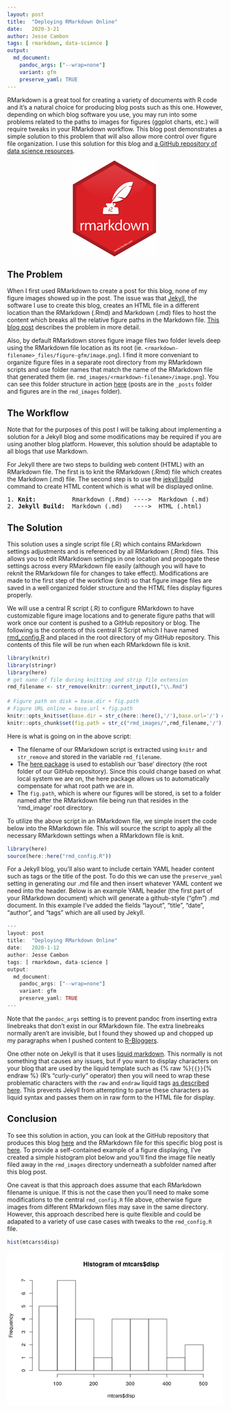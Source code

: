 ```yaml
---
layout: post
title:  "Deploying RMarkdown Online"
date:   2020-3-21 
author: Jesse Cambon
tags: [ rmarkdown, data-science ]
output: 
  md_document:
    pandoc_args: ["--wrap=none"]
    variant: gfm
    preserve_yaml: TRUE
---
```


RMarkdown is a great tool for creating a variety of documents with R code and it’s a natural choice for producing blog posts such as this one. However, depending on which blog software you use, you may run into some problems related to the paths to images for figures (ggplot charts, etc.) will require tweaks in your RMarkdown workflow. This blog post demonstrates a simple solution to this problem that will also allow more control over figure file organization. I use this solution for this blog and [a GitHub repository of data science resources](https://github.com/jessecambon/Data-Science-Codex).

<img src="/../images/hex-rmarkdown.png" width="200" style="display: block; margin: auto;" />

## The Problem

When I first used RMarkdown to create a post for this blog, none of my figure images showed up in the post. The issue was that [Jekyll](https://jekyllrb.com/), the software I use to create this blog, creates an HTML file in a different location than the RMarkdown (.Rmd) and Markdown (.md) files to host the content which breaks all the relative figure paths in the Markdown file. [This blog post](http://www.randigriffin.com/2017/04/25/how-to-knit-for-mysite.html) describes the problem in more detail.

Also, by default RMarkdown stores figure image files two folder levels deep using the RMarkdown file location as its root (ie. `<rmarkdown-filename>_files/figure-gfm/image.png`). I find it more conveniant to organize figure files in a separate root directory from my RMarkdown scripts and use folder names that match the name of the RMarkdown file that generated them (ie. `rmd_images/<rmarkdown-filename>/image.png`). You can see this folder structure in action [here](https://github.com/jessecambon/jessecambon.github.io) (posts are in the `_posts` folder and figures are in the `rmd_images` folder).

## The Workflow

Note that for the purposes of this post I will be talking about implementing a solution for a Jekyll blog and some modifications may be required if you are using another blog platform. However, this solution should be adaptable to all blogs that use Markdown.

For Jekyll there are two steps to building web content (HTML) with an RMarkdown file. The first is to knit the RMarkdown (.Rmd) file which creates the Markdown (.md) file. The second step is to use the [jekyll build](https://jekyllrb.com/docs/usage/) command to create HTML content which is what will be displayed online.

<pre>
1. <b>Knit:</b>          Rmarkdown (.Rmd) ---->  Markdown (.md) 
2. <b>Jekyll Build:</b>  Markdown (.md)   ---->  HTML (.html)
</pre>

## The Solution

This solution uses a single script file (.R) which contains RMarkdown settings adjustments and is referenced by all RMarkdown (.Rmd) files. This allows you to edit RMarkdown settings in one location and propogate these settings across every RMarkdown file easily (although you will have to reknit the RMarkdown file for changes to take effect). Modifications are made to the first step of the workflow (knit) so that figure image files are saved in a well organized folder structure and the HTML files display figures properly.

We will use a central R script (.R) to configure RMarkdown to have customizable figure image locations and to generate figure paths that will work once our content is pushed to a GitHub repository or blog. The following is the contents of this central R Script which I have named [rmd\_config.R](https://github.com/jessecambon/jessecambon.github.io/blob/master/rmd_config.R) and placed in the root directory of my GitHub repository. This contents of this file will be run when each RMarkdown file is knit.

``` r
library(knitr)
library(stringr)
library(here)
# get name of file during knitting and strip file extension
rmd_filename <- str_remove(knitr::current_input(),"\\.Rmd")

# Figure path on disk = base.dir + fig.path
# Figure URL online = base.url + fig.path
knitr::opts_knit$set(base.dir = str_c(here::here(),'/'),base.url='/') # project root folder
knitr::opts_chunk$set(fig.path = str_c("rmd_images/",rmd_filename,'/'),echo=TRUE)
```

Here is what is going on in the above script:

  - The filename of our RMarkdown script is extracted using `knitr` and `str_remove` and stored in the variable `rmd_filename`.
  - The [here package](https://here.r-lib.org/) is used to establish our ‘base’ directory (the root folder of our GitHub repository). Since this could change based on what local system we are on, the here package allows us to automatically compensate for what root path we are in.
  - The `fig.path`, which is where our figures will be stored, is set to a folder named after the RMarkdown file being run that resides in the ‘rmd\_image’ root directory.

To utilize the above script in an RMarkdown file, we simple insert the code below into the RMarkdown file. This will source the script to apply all the necessary RMarkdown settings when a RMarkdown file is knit.

``` r
library(here)
source(here::here("rmd_config.R"))
```

For a Jekyll blog, you’ll also want to include certain YAML header content such as tags or the title of the post. To do this we can use the `preserve_yaml` setting in generating our .md file and then insert whatever YAML content we need into the header. Below is an example YAML header (the first part of your RMarkdown document) which will generate a github-style (“gfm”) .md document. In this example I’ve added the fields “layout”, “title”, “date”, “author”, and “tags” which are all used by Jekyll.

``` r
---
layout: post
title:  "Deploying RMarkdown Online"
date:   2020-1-12
author: Jesse Cambon
tags: [ rmarkdown, data-science ]
output: 
  md_document:
    pandoc_args: ["--wrap=none"]
    variant: gfm
    preserve_yaml: TRUE
---
```

Note that the `pandoc_args` setting is to prevent pandoc from inserting extra linebreaks that don’t exist in our RMarkdown file. The extra linebreaks normally aren’t are invisible, but I found they showed up and chopped up my paragraphs when I pushed content to [R-Bloggers](R-bloggers.com).

One other note on Jekyll is that it uses [liquid markdown](https://jekyllrb.com/docs/liquid/). This normally is not something that causes any issues, but if you want to display characters on your blog that are used by the liquid template such as {% raw %}`{{}}`{% endraw %} (R’s “curly-curly” operator) then you will need to wrap these problematic characters with the `raw` and `endraw` liquid tags [as described here](https://shopify.github.io/liquid/tags/raw/). This prevents Jekyll from attempting to parse these characters as liquid syntax and passes them on in raw form to the HTML file for display.

## Conclusion

To see this solution in action, you can look at the GitHub repository that produces this blog [here](https://github.com/jessecambon/jessecambon.github.io) and the RMarkdown file for this specific blog post is [here](https://github.com/jessecambon/jessecambon.github.io/blob/master/_posts/2020-03-22-deploying-rmarkdown-online.Rmd). To provide a self-contained example of a figure displaying, I’ve created a simple histogram plot below and you’ll find the image file neatly filed away in the `rmd_images` directory underneath a subfolder named after this blog post.

One caveat is that this approach does assume that each RMarkdown filename is unique. If this is not the case then you’ll need to make some modifications to the central `rmd_config.R` file above, otherwise figure images from different RMarkdown files may save in the same directory. However, this approach described here is quite flexible and could be adapated to a variety of use case cases with tweaks to the `rmd_config.R` file.

``` r
hist(mtcars$disp)
```

![](/rmd_images/2020-03-22-deploying-rmarkdown-online/sampleplot-1.png)<!-- -->
